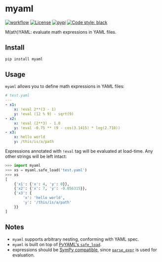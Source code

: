 # myaml

[![workflow](https://github.com/alexandru-dinu/myaml/workflows/CI/badge.svg)](https://github.com/alexandru-dinu/myaml/actions?query=workflow%3ACI)
[![License](https://img.shields.io/badge/License-Apache%202.0-blue.svg)](https://github.com/alexandru-dinu/myaml/blob/master/LICENSE)
[![pypi](https://img.shields.io/pypi/v/myaml.svg)](https://pypi.org/project/myaml/)
[![Code style: black](https://img.shields.io/badge/code%20style-black-000000.svg)](https://github.com/psf/black)

M(ath)YAML: evaluate math expressions in YAML files.

## Install
```bash
pip install myaml
```

## Usage

`myaml` allows you to define math expressions in YAML files:
```yaml
# test.yaml
---
- x1:
    x: !eval 2**(3 - 1)
    y: !eval (12 % 9) - sqrt(9)
- x2:
    x: !eval (2**3) - 1.0
    y: !eval -0.75 ** (9 - cos(3.1415) * log(2.718))
- x3:
    x: hello world
    y: /this/is/a/path
```

Expressions annotated with `!eval` tag will be evaluated at load-time.
Any other strings will be left intact:

```python
>>> import myaml
>>> xs = myaml.safe_load('test.yaml')
>>> xs
[
    {'x1': {'x': 4, 'y': 0}},
    {'x2': {'x': 7, 'y': -0.056315}},
    {'x3': {
        'x': 'hello world',
        'y': '/this/is/a/path'
    }}
]
```

## Notes

- `myaml` supports arbitrary nesting, conforming with YAML spec.
- `myaml` is built on top of [PyYAML's `safe_load`](https://pyyaml.org/wiki/PyYAMLDocumentation).
- expressions should be [SymPy compatible](https://docs.sympy.org/latest/tutorial/basic_operations.html), since [`parse_expr`](https://docs.sympy.org/latest/modules/parsing.html#sympy.parsing.sympy_parser.parse_expr) is used for evaluation.
